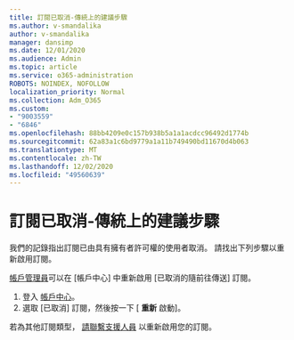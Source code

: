```yaml
---
title: 訂閱已取消-傳統上的建議步驟
ms.author: v-smandalika
author: v-smandalika
manager: dansimp
ms.date: 12/01/2020
ms.audience: Admin
ms.topic: article
ms.service: o365-administration
ROBOTS: NOINDEX, NOFOLLOW
localization_priority: Normal
ms.collection: Adm_O365
ms.custom:
- "9003559"
- "6846"
ms.openlocfilehash: 88bb4209e0c157b938b5a1a1acdcc96492d1774b
ms.sourcegitcommit: 62a83a1c6bd9779a1a11b749490bd11670d4b063
ms.translationtype: MT
ms.contentlocale: zh-TW
ms.lasthandoff: 12/02/2020
ms.locfileid: "49560639"
---
```

# <a name="subscription-cancelled---legacy---recommended-steps"></a>訂閱已取消-傳統上的建議步驟

我們的記錄指出訂閱已由具有擁有者許可權的使用者取消。 請找出下列步驟以重新啟用訂閱。

[帳戶管理員](https://docs.microsoft.com/azure/cost-management-billing/manage/billing-subscription-transfer?WT.mc_id=Portal-Microsoft_Azure_Support#whoisaa)可以在 [帳戶中心] 中重新啟用 [已取消的隨前往傳送] 訂閱。

1. 登入 [帳戶中心](https://account.azure.com/Subscriptions)。
2. 選取 [已取消] 訂閱，然後按一下 [ **重新** 啟動]。

若為其他訂閱類型， [請聯繫支援人員](https://ms.portal.azure.com/#blade/Microsoft_Azure_Support/HelpAndSupportBlade/overview) 以重新啟用您的訂閱。
